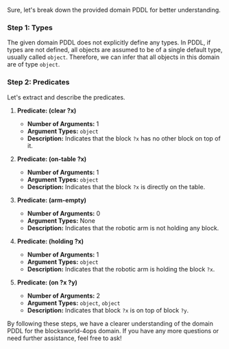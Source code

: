 Sure, let's break down the provided domain PDDL for better understanding.

### Step 1: Types

The given domain PDDL does not explicitly define any types. In PDDL, if types are not defined, all objects are assumed to be of a single default type, usually called `object`. Therefore, we can infer that all objects in this domain are of type `object`.

### Step 2: Predicates

Let's extract and describe the predicates.

1. **Predicate: (clear ?x)**
   - **Number of Arguments:** 1
   - **Argument Types:** `object`
   - **Description:** Indicates that the block `?x` has no other block on top of it.

2. **Predicate: (on-table ?x)**
   - **Number of Arguments:** 1
   - **Argument Types:** `object`
   - **Description:** Indicates that the block `?x` is directly on the table.

3. **Predicate: (arm-empty)**
   - **Number of Arguments:** 0
   - **Argument Types:** None
   - **Description:** Indicates that the robotic arm is not holding any block.

4. **Predicate: (holding ?x)**
   - **Number of Arguments:** 1
   - **Argument Types:** `object`
   - **Description:** Indicates that the robotic arm is holding the block `?x`.

5. **Predicate: (on ?x ?y)**
   - **Number of Arguments:** 2
   - **Argument Types:** `object`, `object`
   - **Description:** Indicates that block `?x` is on top of block `?y`.

By following these steps, we have a clearer understanding of the domain PDDL for the blocksworld-4ops domain. If you have any more questions or need further assistance, feel free to ask!